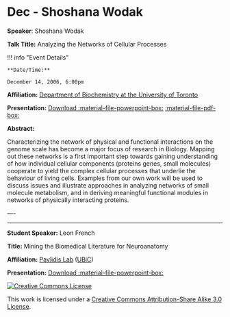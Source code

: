 # Dec - Shoshana Wodak

**Speaker**: Shoshana Wodak

**Talk Title:** Analyzing the Networks of Cellular Processes

!!! info "Event Details"
    
    
    **Date/Time:**
    
    December 14, 2006, 6:00pm

**Affiliation:** [Department of Biochemistry at the University of Toronto](http://biochemistry.utoronto.ca/wodak/bch.html)

**Presentation:** [Download :material-file-powerpoint-box:](https://drive.google.com/file/d/16A-idG8ybA4TpnA9AWf0mszsnNmx4lJL/view?usp=sharing) [:material-file-pdf-box:](https://drive.google.com/file/d/1EidVnsiF2VgexOJNxddVDhTD9ZVqysKc/view?usp=sharing)

**Abstract:**

Characterizing the network of physical and functional interactions on the genome scale has become a major focus of research in Biology. Mapping out these networks is a first important step towards gaining understanding of how individual cellular components (proteins genes, small molecules) cooperate to yield the complex cellular processes that underlie the behaviour of living cells. Examples from our own work will be used to discuss issues and illustrate approaches in analyzing networks of small molecule metabolism, and in deriving meaningful functional modules in networks of physically interacting proteins.

—-

---

**Student Speaker:** Leon French

**Title:** Mining the Biomedical Literature for Neuroanatomy

**Affiliation:** [Pavlidis Lab](http://bioinformatics.ubc.ca/pavlidis/) ([UBiC](http://bioinformatics.ubc.ca))

**Presentation:** [Download :material-file-powerpoint-box:](https://drive.google.com/file/d/1BNvyGNP5fMLqYoYKbvkvJaoXu9CzjIqp/view?usp=sharing)

[![Creative Commons License](http://i.creativecommons.org/l/by-sa/3.0/80x15.png)](http://creativecommons.org/licenses/by-sa/3.0/)

This work is licensed under a [Creative Commons Attribution-Share Alike 3.0 License](http://creativecommons.org/licenses/by-sa/3.0/).

